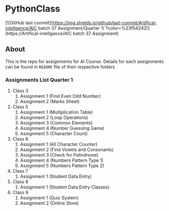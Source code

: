 # PythonClass

[![GitHub last commit](https://img.shields.io/github/last-commit/Artifical-intellgence/AIC batch 37 Assignment/Quarter 1/
?color=%23f54242)](https://Artifical-intellgence/AIC batch 37 Assignment)

## About
This is the repo for assignments for AI Course. Details for each assignments can be found in `README` file of their respective folders

### Assignments List Quarter 1
 1. Class 3
	 1. Assignment 1 (Find Even Odd Number)
	 2. Assignment 2 (Marks Sheet) 
 2. Class 5
	 1. Assignment 1 (Multiplication Table)
	 2. Assignment 2 (Loop Operations)
	 3. Assignment 3 (Common Elements)
	 4. Assignment 4 (Number Guessing Game)
	 5. Assignment 5 (Character Count)
 3. Class 6
	 1. Assignment 1 (All Character Counter)
	 2. Assignment 2 (Find Vowels and Consonants)
	 3. Assignment 3 (Check for Palindrome)
	 4. Assignment 4 (Numbers Pattern Type 1)
	 5. Assignment 5 (Numbers Pattern Type 2)
 4. Class 7
	 1. Assignment 1 (Student Data Entry) 
 5. Class 8
	 1. Assignment 1 (Student Data Entry Classes)
 6. Class 9
	 1. Assignment 1 (Quiz System)
	 2. Assignment 2 (Online Store)

